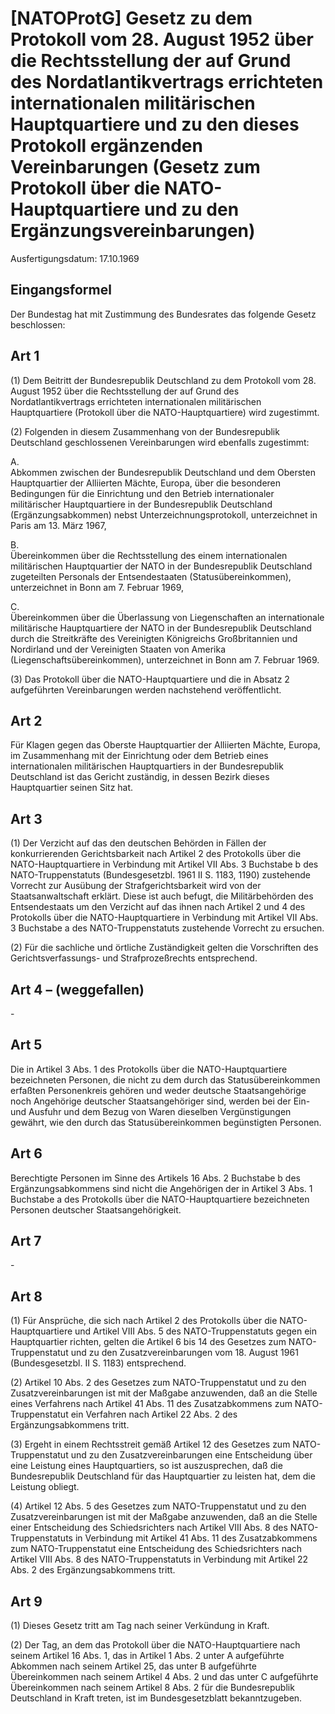 # [NATOProtG] Gesetz zu dem Protokoll vom 28. August 1952 über die Rechtsstellung der auf Grund des Nordatlantikvertrags errichteten internationalen militärischen Hauptquartiere und zu den dieses Protokoll ergänzenden Vereinbarungen  (Gesetz zum Protokoll über die NATO-Hauptquartiere und zu den Ergänzungsvereinbarungen)

Ausfertigungsdatum: 17.10.1969

 

## Eingangsformel

Der Bundestag hat mit Zustimmung des Bundesrates das folgende Gesetz beschlossen:


## Art 1

(1) Dem Beitritt der Bundesrepublik Deutschland zu dem Protokoll vom 28. August 1952 über die Rechtsstellung der auf Grund des Nordatlantikvertrags errichteten internationalen militärischen Hauptquartiere (Protokoll über die NATO-Hauptquartiere) wird zugestimmt.

(2) Folgenden in diesem Zusammenhang von der Bundesrepublik Deutschland geschlossenen Vereinbarungen wird ebenfalls zugestimmt:

A.  
Abkommen zwischen der Bundesrepublik Deutschland und dem Obersten Hauptquartier der Alliierten Mächte, Europa, über die besonderen Bedingungen für die Einrichtung und den Betrieb internationaler militärischer Hauptquartiere in der Bundesrepublik Deutschland (Ergänzungsabkommen) nebst Unterzeichnungsprotokoll, unterzeichnet in Paris am 13. März 1967,

B.  
Übereinkommen über die Rechtsstellung des einem internationalen militärischen Hauptquartier der NATO in der Bundesrepublik Deutschland zugeteilten Personals der Entsendestaaten (Statusübereinkommen), unterzeichnet in Bonn am 7. Februar 1969,

C.  
Übereinkommen über die Überlassung von Liegenschaften an internationale militärische Hauptquartiere der NATO in der Bundesrepublik Deutschland durch die Streitkräfte des Vereinigten Königreichs Großbritannien und Nordirland und der Vereinigten Staaten von Amerika (Liegenschaftsübereinkommen), unterzeichnet in Bonn am 7. Februar 1969.

(3) Das Protokoll über die NATO-Hauptquartiere und die in Absatz 2 aufgeführten Vereinbarungen werden nachstehend veröffentlicht.


## Art 2

Für Klagen gegen das Oberste Hauptquartier der Alliierten Mächte, Europa, im Zusammenhang mit der Einrichtung oder dem Betrieb eines internationalen militärischen Hauptquartiers in der Bundesrepublik Deutschland ist das Gericht zuständig, in dessen Bezirk dieses Hauptquartier seinen Sitz hat.


## Art 3

(1) Der Verzicht auf das den deutschen Behörden in Fällen der konkurrierenden Gerichtsbarkeit nach Artikel 2 des Protokolls über die NATO-Hauptquartiere in Verbindung mit Artikel VII Abs. 3 Buchstabe b des NATO-Truppenstatuts (Bundesgesetzbl. 1961 II S. 1183, 1190) zustehende Vorrecht zur Ausübung der Strafgerichtsbarkeit wird von der Staatsanwaltschaft erklärt. Diese ist auch befugt, die Militärbehörden des Entsendestaats um den Verzicht auf das ihnen nach Artikel 2 und 4 des Protokolls über die NATO-Hauptquartiere in Verbindung mit Artikel VII Abs. 3 Buchstabe a des NATO-Truppenstatuts zustehende Vorrecht zu ersuchen.

(2) Für die sachliche und örtliche Zuständigkeit gelten die Vorschriften des Gerichtsverfassungs- und Strafprozeßrechts entsprechend.


## Art 4 – (weggefallen)

\-


## Art 5

Die in Artikel 3 Abs. 1 des Protokolls über die NATO-Hauptquartiere bezeichneten Personen, die nicht zu dem durch das Statusübereinkommen erfaßten Personenkreis gehören und weder deutsche Staatsangehörige noch Angehörige deutscher Staatsangehöriger sind, werden bei der Ein- und Ausfuhr und dem Bezug von Waren dieselben Vergünstigungen gewährt, wie den durch das Statusübereinkommen begünstigten Personen.


## Art 6

Berechtigte Personen im Sinne des Artikels 16 Abs. 2 Buchstabe b des Ergänzungsabkommens sind nicht die Angehörigen der in Artikel 3 Abs. 1 Buchstabe a des Protokolls über die NATO-Hauptquartiere bezeichneten Personen deutscher Staatsangehörigkeit.


## Art 7

\-


## Art 8

(1) Für Ansprüche, die sich nach Artikel 2 des Protokolls über die NATO-Hauptquartiere und Artikel VIII Abs. 5 des NATO-Truppenstatuts gegen ein Hauptquartier richten, gelten die Artikel 6 bis 14 des Gesetzes zum NATO-Truppenstatut und zu den Zusatzvereinbarungen vom 18. August 1961 (Bundesgesetzbl. II S. 1183) entsprechend.

(2) Artikel 10 Abs. 2 des Gesetzes zum NATO-Truppenstatut und zu den Zusatzvereinbarungen ist mit der Maßgabe anzuwenden, daß an die Stelle eines Verfahrens nach Artikel 41 Abs. 11 des Zusatzabkommens zum NATO-Truppenstatut ein Verfahren nach Artikel 22 Abs. 2 des Ergänzungsabkommens tritt.

(3) Ergeht in einem Rechtsstreit gemäß Artikel 12 des Gesetzes zum NATO-Truppenstatut und zu den Zusatzvereinbarungen eine Entscheidung über eine Leistung eines Hauptquartiers, so ist auszusprechen, daß die Bundesrepublik Deutschland für das Hauptquartier zu leisten hat, dem die Leistung obliegt.

(4) Artikel 12 Abs. 5 des Gesetzes zum NATO-Truppenstatut und zu den Zusatzvereinbarungen ist mit der Maßgabe anzuwenden, daß an die Stelle einer Entscheidung des Schiedsrichters nach Artikel VIII Abs. 8 des NATO-Truppenstatuts in Verbindung mit Artikel 41 Abs. 11 des Zusatzabkommens zum NATO-Truppenstatut eine Entscheidung des Schiedsrichters nach Artikel VIII Abs. 8 des NATO-Truppenstatuts in Verbindung mit Artikel 22 Abs. 2 des Ergänzungsabkommens tritt.


## Art 9

(1) Dieses Gesetz tritt am Tag nach seiner Verkündung in Kraft.

(2) Der Tag, an dem das Protokoll über die NATO-Hauptquartiere nach seinem Artikel 16 Abs. 1, das in Artikel 1 Abs. 2 unter A aufgeführte Abkommen nach seinem Artikel 25, das unter B aufgeführte Übereinkommen nach seinem Artikel 4 Abs. 2 und das unter C aufgeführte Übereinkommen nach seinem Artikel 8 Abs. 2 für die Bundesrepublik Deutschland in Kraft treten, ist im Bundesgesetzblatt bekanntzugeben.
